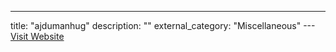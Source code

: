 ---
title: "ajdumanhug"
description: ""
external_category: "Miscellaneous"
---[Visit Website](https://github.com/ajdumanhug)

